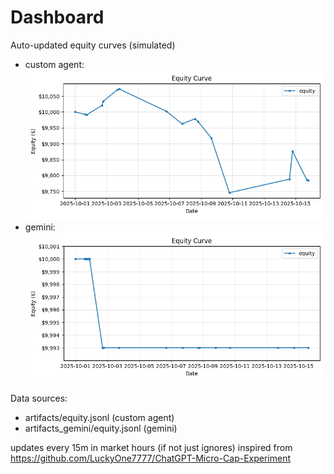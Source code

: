# Dashboard

Auto-updated equity curves (simulated)

- custom agent: ![Equity Curve](artifacts/equity.png?v=e3540ce)
- gemini: ![Equity Curve (Gemini)](artifacts_gemini/equity.png?v=e3540ce)

Data sources:
- artifacts/equity.jsonl (custom agent)
- artifacts_gemini/equity.jsonl (gemini)

updates every 15m in market hours (if not just ignores)
inspired from https://github.com/LuckyOne7777/ChatGPT-Micro-Cap-Experiment